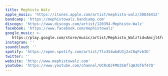 ```yaml
---
title: Mephisto Walz
apple_music: 'https://itunes.apple.com/artist/mephisto-walz/30836412'
bandcamp: 'https://mephistowalz.bandcamp.com'
discogs: 'https://www.discogs.com/artist/120394-Mephisto-Walz'
facebook: 'https://www.facebook.com/mephistowalz'
google_music: >-
   https://play.google.com/store/music/artist/Mephisto_Walz?id=Amcjl4fd5lc47ycad5sj2jm3bim
instagram: ''
soundcloud: ''
spotify: 'https://open.spotify.com/artist/7lv3S4wbdU3j2xC8qFvbIU'
twitter: ''
website: 'http://www.mephistowalz.com'
youtube: 'https://www.youtube.com/channel/UCRcBJFMU3SAflqWJGf6f47Q'
---
```

